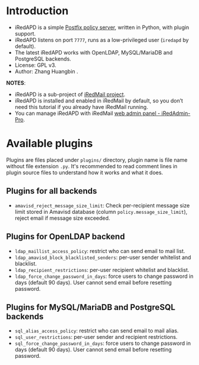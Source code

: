 # Introduction

* iRedAPD is a simple [Postfix policy server](http://www.postfix.org/SMTPD_POLICY_README.html), written in Python, with plugin support.
* iRedAPD listens on port `7777`, runs as a low-privileged user (`iredapd` by default).
* The latest iRedAPD works with OpenLDAP, MySQL/MariaDB and PostgreSQL backends.
* License: GPL v3.
* Author: Zhang Huangbin <zhb _at_ iredmail.org>.

**NOTES**: 

* iRedAPD is a sub-project of [iRedMail project](http://www.iredmail.org).
* iRedAPD is installed and enabled in iRedMail by default, so you don’t need this tutorial if you already have iRedMail running.
* You can manage iRedAPD with iRedMail [web admin panel - iRedAdmin-Pro](http://www.iredmail.org/admin_panel.html).

# Available plugins

Plugins are files placed under `plugins/` directory, plugin name is file name
without file extension `.py`. It's recommended to read comment lines in plugin
source files to understand how it works and what it does.

## Plugins for all backends

* `amavisd_reject_message_size_limit`: Check per-recipient message size limit
  stored in Amavisd database (column `policy.message_size_limit`), reject email
  if message size exceeded.

## Plugins for OpenLDAP backend

* `ldap_maillist_access_policy`: restrict who can send email to mail list.
* `ldap_amavisd_block_blacklisted_senders`: per-user sender whitelist and blacklist.
* `ldap_recipient_restrictions`: per-user recipient whitelist and blacklist.
* `ldap_force_change_password_in_days`: force users to change password in days (default 90 days). User cannot send email before resetting password.

## Plugins for MySQL/MariaDB and PostgreSQL backends

* `sql_alias_access_policy`: restrict who can send email to mail alias.
* `sql_user_restrictions`: per-user sender and recipient restrictions.
* `sql_force_change_password_in_days`: force users to change password in days (default 90 days). User cannot send email before resetting password.

